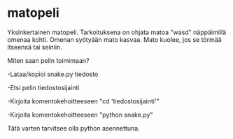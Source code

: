 # matopeli
Yksinkertainen matopeli. Tarkoituksena on ohjata matoa "wasd" näppäimillä omenaa kohti. Omenan syötyään mato kasvaa. Mato kuolee, jos se törmää itseensä tai seiniin. 

Miten saan pelin toimimaan?

-Lataa/kopioi snake.py tiedosto    

-Etsi pelin tiedostosijainti    

-Kirjoita komentokehoitteeseen "cd 'tiedostosijainti'"  

-Kirjoita komentokehoitteeseen "python snake.py"

Tätä varten tarvitsee olla python asennettuna.
